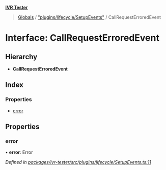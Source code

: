 **[IVR Tester](../README.md)**

> [Globals](../README.md) / ["plugins/lifecycle/SetupEvents"](../modules/_plugins_lifecycle_setupevents_.md) / CallRequestErroredEvent

# Interface: CallRequestErroredEvent

## Hierarchy

* **CallRequestErroredEvent**

## Index

### Properties

* [error](_plugins_lifecycle_setupevents_.callrequesterroredevent.md#error)

## Properties

### error

•  **error**: Error

*Defined in [packages/ivr-tester/src/plugins/lifecycle/SetupEvents.ts:11](https://github.com/SketchingDev/ivr-tester/blob/cbdfab7/packages/ivr-tester/src/plugins/lifecycle/SetupEvents.ts#L11)*
